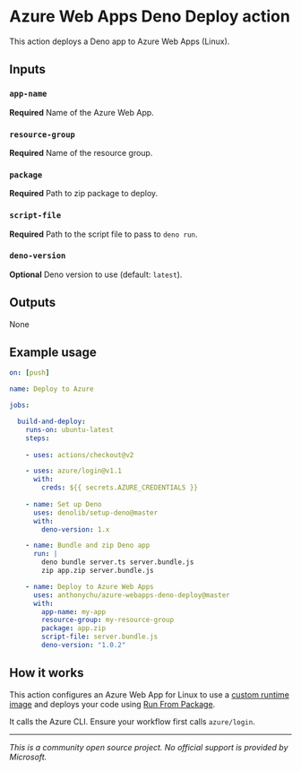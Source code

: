 # Azure Web Apps Deno Deploy action

This action deploys a Deno app to Azure Web Apps (Linux).

## Inputs

### `app-name`

**Required** Name of the Azure Web App.

### `resource-group`

**Required** Name of the resource group.

### `package`

**Required** Path to zip package to deploy.

### `script-file`

**Required** Path to the script file to pass to `deno run`.

### `deno-version`

**Optional** Deno version to use (default: `latest`).

## Outputs

None

## Example usage

```yaml
on: [push]

name: Deploy to Azure

jobs:

  build-and-deploy:
    runs-on: ubuntu-latest
    steps:
    
    - uses: actions/checkout@v2

    - uses: azure/login@v1.1
      with:
        creds: ${{ secrets.AZURE_CREDENTIALS }}
    
    - name: Set up Deno
      uses: denolib/setup-deno@master
      with:
        deno-version: 1.x

    - name: Bundle and zip Deno app
      run: |
        deno bundle server.ts server.bundle.js
        zip app.zip server.bundle.js

    - name: Deploy to Azure Web Apps
      uses: anthonychu/azure-webapps-deno-deploy@master
      with:
        app-name: my-app
        resource-group: my-resource-group
        package: app.zip
        script-file: server.bundle.js
        deno-version: "1.0.2"
```

## How it works

This action configures an Azure Web App for Linux to use a [custom runtime image](https://hub.docker.com/r/anthonychu/azure-webapps-deno) and deploys your code using [Run From Package](https://docs.microsoft.com/azure/azure-functions/run-functions-from-deployment-package).

It calls the Azure CLI. Ensure your workflow first calls `azure/login`.

---

*This is a community open source project. No official support is provided by Microsoft.*